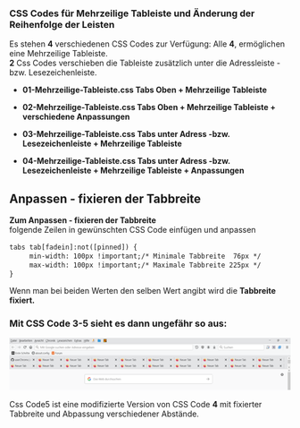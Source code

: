 ### CSS Codes für Mehrzeilige Tableiste und Änderung der Reihenfolge der Leisten

Es stehen **4** verschiedenen CSS Codes zur Verfügung:
Alle **4**, ermöglichen eine Mehrzeilige Tableiste.     
**2** Css Codes verschieben die Tableiste zusätzlich unter die
Adressleiste - bzw. Lesezeichenleiste.    

- **01-Mehrzeilige-Tableiste.css Tabs Oben + Mehrzeilige Tableiste**      

- **02-Mehrzeilige-Tableiste.css Tabs Oben + Mehrzeilige Tableiste + verschiedene Anpassungen** 
 
- **03-Mehrzeilige-Tableiste.css Tabs unter Adress -bzw. Lesezeichenleiste + Mehrzeilige Tableiste** 

- **04-Mehrzeilige-Tableiste.css Tabs unter Adress -bzw. Lesezeichenleiste + Mehrzeilige Tableiste + Anpassungen**

## Anpassen - fixieren der Tabbreite 

**Zum Anpassen - fixieren der Tabbreite**    
folgende Zeilen in gewünschten CSS Code einfügen und anpassen     

    tabs tab[fadein]:not([pinned]) {
		 min-width: 100px !important;/* Minimale Tabbreite  76px */
		 max-width: 100px !important;/* Maximale Tabbreite 225px */
    }
	
Wenn man bei beiden Werten den selben Wert angibt wird die **Tabbreite fixiert.**


### Mit CSS Code 3-5 sieht es dann ungefähr so aus:    

![Screenshot](Zwischenablage01a.png)

Css Code5 ist eine modifizierte Version von CSS Code **4**
mit fixierter Tabbreite und Abpassung verschiedener Abstände.

